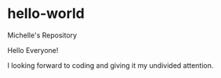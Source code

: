 # hello-world
Michelle's Repository

Hello Everyone!

I looking forward to coding and giving it my undivided attention.
